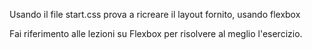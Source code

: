 Usando il file start.css prova a ricreare il layout fornito, usando flexbox

Fai riferimento alle lezioni su Flexbox per risolvere al meglio l'esercizio.
